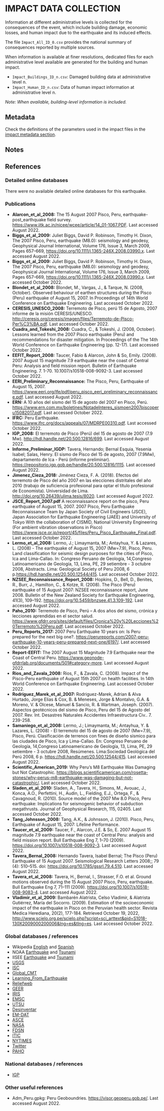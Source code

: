 # IMPACT DATA COLLECTION


Information at different administrative levels is collected for the consequences of the event, 
which include building damage, economic losses, and human impact due to the earthquake and its induced effects.

The file `Impact_All_ID_0.csv` provides the national summary of consequences reported by multiple sources.

When information is available at finer resolutions, dedicated files for each administrative level
available are generated for the building and human impact.

- `Impact_Buildings_ID_n.csv`: Damaged building data at administrative level n.
- `Impact_Human_ID_n.csv`: Data of human impact information at administrative level n.

_Note: When available, building-level information is included._


## Metadata

Check the definitions of the parameters used in the impact files in the [impact metadata section](https://gitlab.openquake.org/risk/ecd/-/blob/main/metadata.md#impact-data).


## Notes


## References


### Detailed online databases
There were no available detailed online databases for this earthquake.


### Publications
- **Alarcon_et_al_2008:** The 15 August 2007 Pisco, Peru, earthquake-post_earthquake field survey. https://www.iitk.ac.in/nicee/wcee/article/14_01-1067.PDF. Last accessed August 2022.
- **Biggs_et_al_2009:** Juliet Biggs, David P. Robinson, Timothy H. Dixon, The 2007 Pisco, Peru, earthquake (M8.0): seismology and geodesy, Geophysical Journal International, Volume 176, Issue 3, March 2009, Pages 657–669, https://doi.org/10.1111/j.1365-246X.2008.03990.x. Last accessed August 2022.
- **Biggs_et_al_2009:** Juliet Biggs, David P. Robinson, Timothy H. Dixon, The 2007 Pisco, Peru, earthquake (M8.0): seismology and geodesy, Geophysical Journal International, Volume 176, Issue 3, March 2009, Pages 657–669, https://doi.org/10.1111/j.1365-246X.2008.03990.x. Last accessed October 2022. 
- **Blondet_et_al_2008:** Blondet, M., Vargas, J., & Tarque, N. (2008, October). Observed behaviour of earthen structures during the Pisco (Peru) earthquake of August 15, 2007. In Proceedings of 14th World Conference on Earthquake Engineering. Last accessed October 2022.
- **CERESIS_UNESCO_2008:** Terremoto de Pisco, perú 15 de Agosto, 2007 informe de la misión CERESIS/UNESCO. http://ceresis.org/ceresis/imagen/files/Terremoto-de-Pisco-Per%C3%BA.pdf. Last accessed October 2022.  
- **Cuadra_and_Tokeshi_2008:** Cuadra, C., & Tokeshi, J. (2008, October). Lessons learned from the 2007 Pisco earthquake (Peru) and recommendations for disaster mitigation. In Proceedings of the The 14th World Conference on Earthquake Engineering (pp. 12-17). Last accessed October 2022.
- **EEFIT_Report_2008:** Taucer, Fabio & Alarcon, John & So, Emily. (2008). 2007 August 15 magnitude 7.9 earthquake near the coast of Central Peru: Analysis and field mission report. Bulletin of Earthquake Engineering. 7. 1-70. 10.1007/s10518-008-9092-3. Last accessed October 2022.
- **EERI_Preliminary_Reconnaissance:** The Pisco, Peru, Earthquake of August 15, 2007. https://www.eeri.org/lfe/pdf/peru_pisco_eeri_preliminary_reconnaissance.pdf. Last accessed August 2022. 
- **ERN:** A 10 años del sismo del 15 de agosto del 2007 en Pisco, Perú. https://www.ern.com.mx/boletines/NotadeInteres_sismoen2007piscoperu15082017.pdf. Last accessed October 2022.
- **IFRC:** Peru Earthquake. https://www.ifrc.org/docs/appeals/07/MDRPE00310.pdf. Last accessed October 2022.
- **IGP_2008:** El terremoto de Pisco (Perú) del 15 de agosto de 2007 (7.9 Mw). http://hdl.handle.net/20.500.12816/699. Last accessed August 2022.
- **Informe_Preliminar_IGDP:** Tavera, Hernando; Bernal Esquia, Yesenia Isabel; Salas, Henry. El sismo de Pisco del 15 de agosto, 2007 (7.9Mw), departamento de Ica - Perú (informe preliminar). https://repositorio.igp.gob.pe/handle/20.500.12816/1115. Last accessed August 2022.
- **Jimenez_Cieza_2018:** Jiménez Cieza, F. A. (2018). Efectos del terremoto de Pisco del año 2007 en las elecciones distritales del año 2010 (trabajo de suficiencia profesional para optar el título profesional de Economista). Universidad de Lima. http://doi.org/10.26439/ulima.tesis/8020. Last accessed August 2022.
- **JSCE_Report_2007.pdf** A reconnaissance report on the pisco, Peru earthquake of August 15, 2007. 2007 Pisco, Peru Earthquake Reconnaissance Team by Japan Society of Civil Engineers (JSCE), Japan Association for Earthquake Engineering (JAEE) and University of Tokyo With the collaboration of CISMID, National University Engineering (For ambient vibration observations in Pisco) https://www.jsce.or.jp/report/45/files/Peru_Pisco_Earthquake_Final.pdf. Last accessed October 2022.
- **Lermo_et_al_2008:** Lermo, J.; Limaymanta, M.; Antayhua, Y. & Lazares, L. (2008) - The earthquake of August 15, 2007 (Mw=7.9), Pisco, Peru. Land classification for seismic design purposes for the cities of Pisco, Ica and Lima-Callao. In: Congreso Peruano de Geología, 14,Congreso Latinoamericano de Geología, 13, Lima, PE, 29 setiembre - 3 octubre 2008, Abstracts. Lima: Geological Society of Peru 2008, 6 p.https://hdl.handle.net/20.500.12544/415. Last accessed October 2022.
- **NZSEE_Reconnaissance_Report_2008:** Hopkins, D., Bell, D., Benites, R., Burr, J., Hamilton, C., & Kotze, R. (2008). The Pisco (Peru) earthquake of 15 August 2007: NZSEE reconnaissance report, June 2008. Bulletin of the New Zealand Society for Earthquake Engineering, 41(3), 109–192. https://doi.org/10.5459/bnzsee.41.3.109-192. Last accessed August 2022.
- **Paho_2010:** Terremoto de Pisco, Perú – A dos años del sismo, crónica y lecciones aprendidas en el sector salud.  https://www.gfdrr.org/sites/default/files/Cronica%20y%20Lecciones%20Terremoto%20Peru.pdf. Last accessed October 2022.
- **Peru_Reports_2017:** 2007 Peru Earthquake 10 years on: Is Peru prepared for the next big one?. https://perureports.com/2007-peru-earthquake-10-years-peru-prepared-next-one/6197/. Last accessed October 2022. 
- **Report-EEFIT:** The 2007 August 15 Magnitude 7.9 Earthquake near the Coast of Central Peru. https://www.geonode-gfdrrlab.org/documents/501#category-more. Last accessed August 2022.
- **Rios_and_Zavala_2008:** Rios, F., & Zavala, C. (2008). Impact of the Pisco-Peru earthquake of August 15th 2007 on health facilities. In 14th World Conference on Earthquake Engineering. Last accessed October 2022.
- **Rodríguez_Marek_et_al_2007:** Rodriguez-Marek, Adrian & Alva Hurtado, Jorge Elias & Cox, B. & Meneses, Jorge & Montalvo, G.A. & Moreno, V. & Olcese, Manuel & Sancio, R. & Wartman, Joseph. (2007). Aspectos geotécnicos del sismo de Pisco, Peru del 15 de Agosto del 2007. Rev. Int. Desastres Naturales Accidentes Infraestructura Civ.. 7. 239-258. 
- **Samaniego_et_al_2008:** Lermo, J.; Limaymanta, M.; Antayhua, Y. & Lazares, L. (2008) - El terremoto del 15 de agosto de 2007 (Mw=7.9), Pisco, Perú. Clasificación de terrenos con fines de diseño sísmico para las ciudades de Pisco, Ica y Lima-Callao. En: Congreso Peruano de Geología, 14,Congreso Latinoamericano de Geología, 13, Lima, PE, 29 setiembre - 3 octubre 2008, Resúmenes. Lima:Sociedad Geológica del Perú 2008, 6 p. https://hdl.handle.net/20.500.12544/415. Last accessed August 2022.
- **Scientific_American_2019:** Why Peru’s M8 Earthquake Was Damaging but Not Catastrophic. https://blogs.scientificamerican.com/rosetta-stones/why-perus-m8-earthquake-was-damaging-but-not-catastrophic/. Last accessed October 2022.
- **Sladen_et_al_2010:** Sladen, A., Tavera, H., Simons, M., Avouac, J., Konca, A.O., Perfettini, H., Audin, L., Fielding, E.J., Ortega, F., & Cavagnoud, R. (2010). Source model of the 2007 Mw 8.0 Pisco, Peru earthquake: Implications for seismogenic behavior of subduction megathrusts. Journal of Geophysical Research, 115, 02405. Last accessed October 2022.
- **Tang_Johnsson_2008:** Tang, A.K., & Johnsson, J. (2010). Pisco, Peru, Earthquake of August 15, 2007: Lifeline Performance.
- **Taucer_et_al_2009:** Taucer, F., Alarcon, J.E. & So, E. 2007 August 15 magnitude 7.9 earthquake near the coast of Central Peru: analysis and field mission report. Bull Earthquake Eng 7, 1–70 (2009). https://doi.org/10.1007/s10518-008-9092-3. Last accessed August 2022.
- **Tavera_Bernal_2008:** Hernando Tavera, Isabel Bernal; The Pisco (Peru) Earthquake of 15 August 2007. Seismological Research Letters 2008;; 79 (4): 510–515. doi: https://doi.org/10.1785/gssrl.79.4.510. Last accessed August 2022.
- **Tavera_et_al_2008:** Tavera, H., Bernal, I., Strasser, F.O. et al. Ground motions observed during the 15 August 2007 Pisco, Peru, earthquake. Bull Earthquake Eng 7, 71–111 (2009). https://doi.org/10.1007/s10518-008-9083-4. Last accessed August 2022.
- **Vladimir_et_al_2009:** Bambarén Alatrista, Celso Vladimir, & Alatrista Gutiérrez, María del Socorro. (2009). Estimation of the socioeconomic impact of the earthquake in Pisco on the Peruvian health sector. Revista Medica Herediana, 20(2), 177-184. Retrieved October 19, 2022, http://www.scielo.org.pe/scielo.php?script=sci_arttext&pid=S1018-130X2009000200006&lng=es&tlng=es. Last accessed October 2022.


### Global databases / references
- Wikipedia [English](https://en.wikipedia.org/wiki/2007_Peru_earthquake) and [Spanish](https://es.wikipedia.org/wiki/Terremoto_del_Per%C3%BA_de_2007)
- NOAA [Earthquake](https://www.ngdc.noaa.gov/hazel/view/hazards/tsunami/event-more-info/3168) and [Tsunami](https://www.ngdc.noaa.gov/hazel/view/hazards/earthquake/event-more-info/7537)
- IISEE [Earthquake](https://iisee.kenken.go.jp/eqcat/eqcatevent/200708152340.html) and [Tsunami](https://iisee.kenken.go.jp/special/fujii_Peru_HP/tsunami.html)
- [USGS](https://earthquake.usgs.gov/earthquakes/eventpage/usp000fjta/executive)
- [ISC](http://www.isc.ac.uk/cgi-bin/web-db-run?request=COMPREHENSIVE&out_format=FMCSV&bot_lat=&top_lat=&left_lon=&right_lon=&ctr_lat=&ctr_lon=&radius=&max_dist_units=deg&searchshape=GLOBAL&srn=&grn=&start_year=2007&start_month=8&start_day=15&start_time=00%3A00%3A00&end_year=2007&end_month=8&end_day=15&end_time=23%3A59%3A00&min_dep=&max_dep=&min_mag=7&max_mag=&req_mag_type=&req_mag_agcy=&req_fm_agcy=Any&include_links=on)
- [Global_CMT](https://www.globalcmt.org/cgi-bin/globalcmt-cgi-bin/CMT5/form?itype=ymd&yr=2007&mo=08&day=15&oyr=2007&omo=08&oday=15&jyr=1976&jday=1&ojyr=1976&ojday=1&otype=nd&nday=1&lmw=7&umw=10&lms=0&ums=10&lmb=0&umb=10&llat=-90&ulat=90&llon=-180&ulon=180&lhd=0&uhd=1000&lts=-9999&uts=9999&lpe1=0&upe1=90&lpe2=0&upe2=90&list=0)
- [Learning_From_Earthquake](http://learningfromearthquakes.org/component/lfe_reports/?view=lfereports&id=176&layout=default)
- [Reliefweb](https://reliefweb.int/report/peru/peru-earthquake-ocha-situation-report-no-4-0)
- [GEER](https://geerassociation.org/administrator/components/com_geer_reports/geerfiles/Peru_2007/index.htm)
- [IRIS](http://ds.iris.edu/spud/momenttensor/998205)
- [EMSC](https://www.emsc-csem.org/Earthquake/earthquake.php?id=53203)
- [UTSU](https://iisee.kenken.go.jp/cgi-bin/utsu/result_eng.cgi)
- [Desinventar](https://www.desinventar.net)
- [EM-DAT](https://public.emdat.be/data)
- [ASCE](https://ascelibrary.org/doi/book/10.1061/9780784410615)
- [NASA](https://earthobservatory.nasa.gov/images/7965/magnitude-80-earthquake-off-the-coast-of-peru)
- [FDSN](https://www.fdsn.org/networks/detail/CM/)
- [ITIC](http://itic.ioc-unesco.org/index.php?option=com_content&view=article&id=1439&Itemid=3088)
- [NYTIMES](https://www.nytimes.com/2007/08/16/world/americas/16cnd-peru.html)
- [Twitter](https://twitter.com/igp_peru/status/1029706450128515073?lang=en)
- [PAHO](https://www3.paho.org/disasters/index.php?option=com_content&view=article&id=761:earthquake-in-peru&Itemid=906&lang=es)


### National databases / references
- [IGP](https://www.igp.gob.pe/servicios/aceldat-peru/reportes-registros-acelerometricos)


### Other useful references
- Adm_Peru.gpkg: Peru Geoboundries. https://visor.geoperu.gob.pe/. Last accessed August 2022.